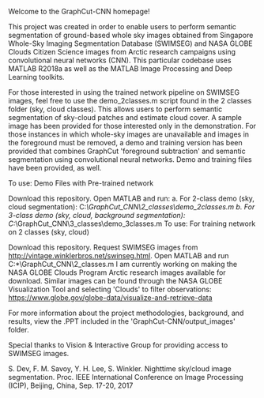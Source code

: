 Welcome to the GraphCut-CNN homepage!

This project was created in order to enable users to perform semantic segmentation of ground-based whole sky images obtained from Singapore Whole-Sky Imaging Segmentation Database (SWIMSEG) and NASA GLOBE Clouds Citizen Science images from Arctic research campaigns using convolutional neural networks (CNN). This particular codebase uses MATLAB R2018a as well as the MATLAB Image Processing and Deep Learning toolkits.

For those interested in using the trained network pipeline on SWIMSEG images, feel free to use the demo_2classes.m script found in the 2 classes folder (sky, cloud classes). This allows users to perform semantic segmentation of sky-cloud patches and estimate cloud cover. A sample image has been provided for those interested only in the demonstration. For those instances in which whole-sky images are unavailable and images in the foreground must be removed, a demo and training version has been provided that combines GraphCut 'foreground subtraction' and semantic segmentation using convolutional neural networks. Demo and training files have been provided, as well.

To use: Demo Files with Pre-trained network

Download this repository.
Open MATLAB and run: a. For 2-class demo (sky, cloud segmentation): C:*\GraphCut_CNN\2_classes\demo_2classes.m b. For 3-class demo (sky, cloud, background segmentation): C:*\GraphCut_CNN\3_classes\demo_3classes.m
To use: For training network on 2 classes (sky, cloud)

Download this repository.
Request SWIMSEG images from http://vintage.winklerbros.net/swinseg.html.
Open MATLAB and run C:*\GraphCut_CNN\2_classes.m
I am currently working on making the NASA GLOBE Clouds Program Arctic research images available for download. Similar images can be found through the NASA GLOBE Visualization Tool and selecting 'Clouds' to filter observations: https://www.globe.gov/globe-data/visualize-and-retrieve-data

For more information about the project methodologies, background, and results, view the .PPT included in the 'GraphCut-CNN/output_images' folder.

Special thanks to Vision & Interactive Group for providing access to SWIMSEG images.

S. Dev, F. M. Savoy, Y. H. Lee, S. Winkler. Nighttime sky/cloud image segmentation. Proc. IEEE International Conference on Image Processing (ICIP), Beijing, China, Sep. 17-20, 2017
